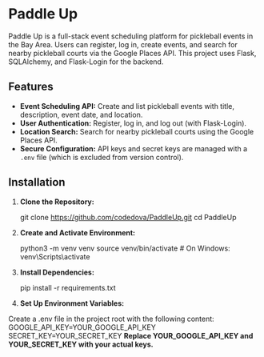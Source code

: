 # Paddle Up

Paddle Up is a full-stack event scheduling platform for pickleball events in the Bay Area. Users can register, log in, create events, and search for nearby pickleball courts via the Google Places API. This project uses Flask, SQLAlchemy, and Flask-Login for the backend.

## Features

- **Event Scheduling API:** Create and list pickleball events with title, description, event date, and location.
- **User Authentication:** Register, log in, and log out (with Flask-Login).
- **Location Search:** Search for nearby pickleball courts using the Google Places API.
- **Secure Configuration:** API keys and secret keys are managed with a `.env` file (which is excluded from version control).

## Installation

1. **Clone the Repository:**

   git clone https://github.com/codedova/PaddleUp.git
   cd PaddleUp

2. **Create and Activate Environment:**

    python3 -m venv venv
    source venv/bin/activate  # On Windows: venv\Scripts\activate

3. **Install Dependencies:**

    pip install -r requirements.txt

4. **Set Up Environment Variables:**

Create a .env file in the project root with the following content:
    GOOGLE_API_KEY=YOUR_GOOGLE_API_KEY
    SECRET_KEY=YOUR_SECRET_KEY
**Replace YOUR_GOOGLE_API_KEY and YOUR_SECRET_KEY with your actual keys.**